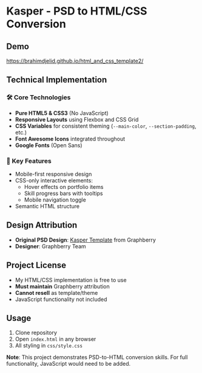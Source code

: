 # Kasper - PSD to HTML/CSS Conversion

## Demo
https://brahimdjelid.github.io/html_and_css_template2/

## Technical Implementation

### 🛠️ Core Technologies
- **Pure HTML5 & CSS3** (No JavaScript)
- **Responsive Layouts** using Flexbox and CSS Grid
- **CSS Variables** for consistent theming (`--main-color`, `--section-padding`, etc.)
- **Font Awesome Icons** integrated throughout
- **Google Fonts** (Open Sans)

### 🌟 Key Features
- Mobile-first responsive design
- CSS-only interactive elements:
  - Hover effects on portfolio items
  - Skill progress bars with tooltips
  - Mobile navigation toggle
- Semantic HTML structure

## Design Attribution
- **Original PSD Design**: [Kasper Template](https://www.graphberry.com/item/kasper-one-page-psd-template) from Graphberry
- **Designer**: Graphberry Team

## Project License
- My HTML/CSS implementation is free to use
- **Must maintain** Graphberry attribution
- **Cannot resell** as template/theme
- JavaScript functionality not included

## Usage
1. Clone repository
2. Open `index.html` in any browser
3. All styling in `css/style.css`

**Note**: This project demonstrates PSD-to-HTML conversion skills. For full functionality, JavaScript would need to be added.
